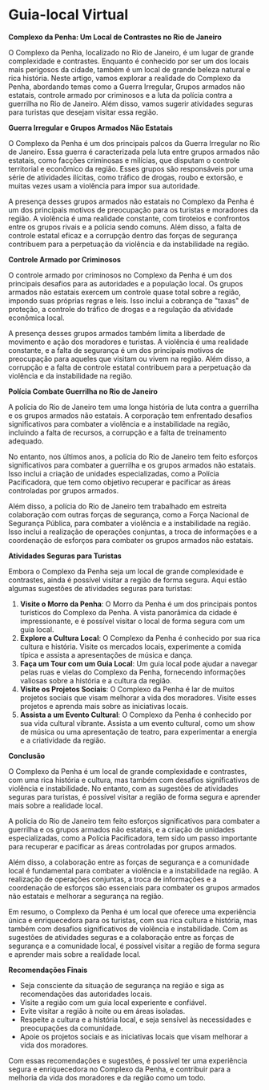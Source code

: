 # Guia-local Virtual

**Complexo da Penha: Um Local de Contrastes no Rio de Janeiro**

O Complexo da Penha, localizado no Rio de Janeiro, é um lugar de grande complexidade e contrastes. Enquanto é conhecido por ser um dos locais mais perigosos da cidade, também é um local de grande beleza natural e rica história. Neste artigo, vamos explorar a realidade do Complexo da Penha, abordando temas como a Guerra Irregular, Grupos armados não estatais, controle armado por criminosos e a luta da polícia contra a guerrilha no Rio de Janeiro. Além disso, vamos sugerir atividades seguras para turistas que desejam visitar essa região.

**Guerra Irregular e Grupos Armados Não Estatais**

O Complexo da Penha é um dos principais palcos da Guerra Irregular no Rio de Janeiro. Essa guerra é caracterizada pela luta entre grupos armados não estatais, como facções criminosas e milícias, que disputam o controle territorial e econômico da região. Esses grupos são responsáveis por uma série de atividades ilícitas, como tráfico de drogas, roubo e extorsão, e muitas vezes usam a violência para impor sua autoridade.

A presença desses grupos armados não estatais no Complexo da Penha é um dos principais motivos de preocupação para os turistas e moradores da região. A violência é uma realidade constante, com tiroteios e confrontos entre os grupos rivais e a polícia sendo comuns. Além disso, a falta de controle estatal eficaz e a corrupção dentro das forças de segurança contribuem para a perpetuação da violência e da instabilidade na região.

**Controle Armado por Criminosos**

O controle armado por criminosos no Complexo da Penha é um dos principais desafios para as autoridades e a população local. Os grupos armados não estatais exercem um controle quase total sobre a região, impondo suas próprias regras e leis. Isso inclui a cobrança de "taxas" de proteção, a controle do tráfico de drogas e a regulação da atividade econômica local.

A presença desses grupos armados também limita a liberdade de movimento e ação dos moradores e turistas. A violência é uma realidade constante, e a falta de segurança é um dos principais motivos de preocupação para aqueles que visitam ou vivem na região. Além disso, a corrupção e a falta de controle estatal contribuem para a perpetuação da violência e da instabilidade na região.

**Polícia Combate Guerrilha no Rio de Janeiro**

A polícia do Rio de Janeiro tem uma longa história de luta contra a guerrilha e os grupos armados não estatais. A corporação tem enfrentado desafios significativos para combater a violência e a instabilidade na região, incluindo a falta de recursos, a corrupção e a falta de treinamento adequado.

No entanto, nos últimos anos, a polícia do Rio de Janeiro tem feito esforços significativos para combater a guerrilha e os grupos armados não estatais. Isso inclui a criação de unidades especializadas, como a Polícia Pacificadora, que tem como objetivo recuperar e pacificar as áreas controladas por grupos armados.

Além disso, a polícia do Rio de Janeiro tem trabalhado em estreita colaboração com outras forças de segurança, como a Força Nacional de Segurança Pública, para combater a violência e a instabilidade na região. Isso inclui a realização de operações conjuntas, a troca de informações e a coordenação de esforços para combater os grupos armados não estatais.

**Atividades Seguras para Turistas**

Embora o Complexo da Penha seja um local de grande complexidade e contrastes, ainda é possível visitar a região de forma segura. Aqui estão algumas sugestões de atividades seguras para turistas:

1. **Visite o Morro da Penha**: O Morro da Penha é um dos principais pontos turísticos do Complexo da Penha. A vista panorâmica da cidade é impressionante, e é possível visitar o local de forma segura com um guia local.
2. **Explore a Cultura Local**: O Complexo da Penha é conhecido por sua rica cultura e história. Visite os mercados locais, experimente a comida típica e assista a apresentações de música e dança.
3. **Faça um Tour com um Guia Local**: Um guia local pode ajudar a navegar pelas ruas e vielas do Complexo da Penha, fornecendo informações valiosas sobre a história e a cultura da região.
4. **Visite os Projetos Sociais**: O Complexo da Penha é lar de muitos projetos sociais que visam melhorar a vida dos moradores. Visite esses projetos e aprenda mais sobre as iniciativas locais.
5. **Assista a um Evento Cultural**: O Complexo da Penha é conhecido por sua vida cultural vibrante. Assista a um evento cultural, como um show de música ou uma apresentação de teatro, para experimentar a energia e a criatividade da região.

**Conclusão**

O Complexo da Penha é um local de grande complexidade e contrastes, com uma rica história e cultura, mas também com desafios significativos de violência e instabilidade. No entanto, com as sugestões de atividades seguras para turistas, é possível visitar a região de forma segura e aprender mais sobre a realidade local.

A polícia do Rio de Janeiro tem feito esforços significativos para combater a guerrilha e os grupos armados não estatais, e a criação de unidades especializadas, como a Polícia Pacificadora, tem sido um passo importante para recuperar e pacificar as áreas controladas por grupos armados.

Além disso, a colaboração entre as forças de segurança e a comunidade local é fundamental para combater a violência e a instabilidade na região. A realização de operações conjuntas, a troca de informações e a coordenação de esforços são essenciais para combater os grupos armados não estatais e melhorar a segurança na região.

Em resumo, o Complexo da Penha é um local que oferece uma experiência única e enriquecedora para os turistas, com sua rica cultura e história, mas também com desafios significativos de violência e instabilidade. Com as sugestões de atividades seguras e a colaboração entre as forças de segurança e a comunidade local, é possível visitar a região de forma segura e aprender mais sobre a realidade local.

**Recomendações Finais**

* Seja consciente da situação de segurança na região e siga as recomendações das autoridades locais.
* Visite a região com um guia local experiente e confiável.
* Evite visitar a região à noite ou em áreas isoladas.
* Respeite a cultura e a história local, e seja sensível às necessidades e preocupações da comunidade.
* Apoie os projetos sociais e as iniciativas locais que visam melhorar a vida dos moradores.

Com essas recomendações e sugestões, é possível ter uma experiência segura e enriquecedora no Complexo da Penha, e contribuir para a melhoria da vida dos moradores e da região como um todo.